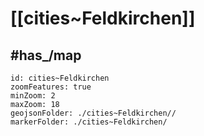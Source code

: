 # [[cities~Feldkirchen]] 


## #has_/map  



```leaflet
id: cities~Feldkirchen
zoomFeatures: true 
minZoom: 2 
maxZoom: 18
geojsonFolder: ./cities~Feldkirchen//
markerFolder: ./cities~Feldkirchen/
```

